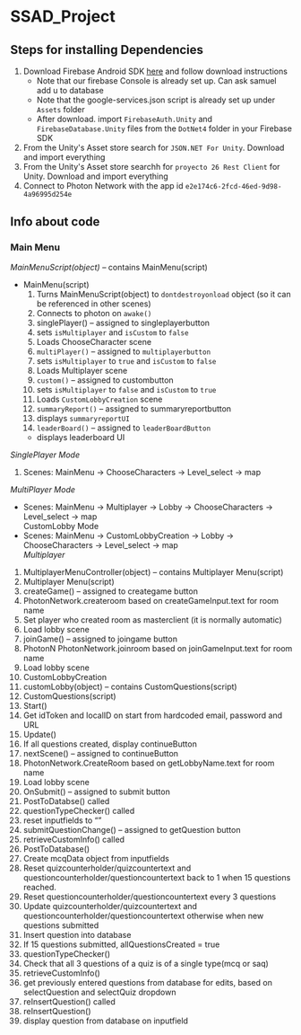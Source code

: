 # SSAD_Project

## Steps for installing Dependencies
1. Download Firebase Android SDK [here](https://firebase.google.com/docs/unity/setup) and follow download instructions
     * Note that our firebase Console is already set up. Can ask samuel add u to database
     * Note that the google-services.json script is already set up under `Assets` folder
     * After download. import `FirebaseAuth.Unity` and `FirebaseDatabase.Unity` files from the `DotNet4` folder in your Firebase SDK
2. From the Unity's Asset store search for `JSON.NET For Unity`. Download and import everything
3. From the Unity's Asset store searchh for `proyecto 26 Rest Client` for Unity. Download and import everything
4. Connect to Photon Network with the app id `e2e174c6-2fcd-46ed-9d98-4a96995d254e`


## Info about code
### Main Menu
*MainMenuScript(object)* – contains MainMenu(script)   
  * MainMenu(script)
    1. Turns MainMenuScript(object) to `dontdestroyonload` object (so it can be referenced in other scenes)
    1. Connects to photon on `awake()`
    1. singlePlayer() – assigned to singleplayerbutton
    1. sets `isMultiplayer` and `isCustom` to `false`
    1. Loads ChooseCharacter scene
    1. `multiPlayer()` – assigned to `multiplayerbutton`
    1. sets `isMultiplayer` to `true` and `isCustom` to `false`
    1. Loads Multiplayer scene
    1. `custom()` – assigned to custombutton
    1. sets `isMultiplayer` to `false` and `isCustom` to `true`
    1. Loads `CustomLobbyCreation` scene
    1. `summaryReport()` – assigned to summaryreportbutton
    1. displays `summaryreportUI`
    1. `leaderBoard()` – assigned to `leaderBoardButton`
      * displays leaderboard UI

*SinglePlayer Mode*   
1. Scenes: MainMenu -> ChooseCharacters -> Level_select -> map   

*MultiPlayer Mode*
  * Scenes: MainMenu -> Multiplayer -> Lobby -> ChooseCharacters -> Level_select -> map   
CustomLobby Mode
  * Scenes: MainMenu -> CustomLobbyCreation -> Lobby -> ChooseCharacters -> Level_select -> map   
*Multiplayer*   
1. MultiplayerMenuController(object) – contains Multiplayer Menu(script)   
1. Multiplayer Menu(script)
1. createGame() – assigned to creategame button
1. PhotonNetwork.createroom based on createGameInput.text for room name
1. Set player who created room as masterclient (it is normally automatic)
1. Load lobby scene 
1. joinGame() – assigned to joingame button
1. PhotonN PhotonNetwork.joinroom based on joinGameInput.text for room name
1. Load lobby scene
1. CustomLobbyCreation
1. customLobby(object) – contains CustomQuestions(script)
1. CustomQuestions(script)
1. Start()
1. Get idToken and localID on start from hardcoded email, password and URL
1. Update()
1. If all questions created, display continueButton
1. nextScene() – assigned to continueButton
1. PhotonNetwork.CreateRoom based on getLobbyName.text for room name
1. Load lobby scene
1. OnSubmit() – assigned to submit button
1. PostToDatabse() called
1. questionTypeChecker() called
1. reset inputfields to “”
1. submitQuestionChange() – assigned to getQuestion button
1. retrieveCustomInfo() called
1. PostToDatabase()
1. Create mcqData object from inputfields
1. Reset quizcounterholder/quizcountertext and questioncounterholder/questioncountertext back to 1 when 15 questions reached.
1. Reset questioncounterholder/questioncountertext every 3 questions
1. Update quizcounterholder/quizcountertext and questioncounterholder/questioncountertext otherwise when new questions submitted 
1. Insert question into database
1. If 15 questions submitted, allQuestionsCreated = true
1. questionTypeChecker()
1. Check that all 3 questions of a quiz is of a single type(mcq or saq)
1. retrieveCustomInfo()
1. get previously entered questions from database for edits, based on selectQuestion and selectQuiz dropdown
1. reInsertQuestion() called
1. reInsertQuestion()
1. display question from database on inputfield
